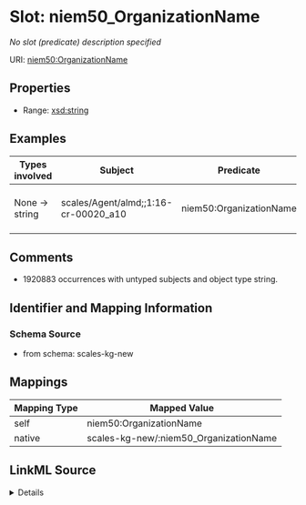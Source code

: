

# Slot: niem50_OrganizationName


_No slot (predicate) description specified_





URI: [niem50:OrganizationName](http://release.niem.gov/niem/niem-core/5.0/OrganizationName)



<!-- no inheritance hierarchy -->








## Properties

* Range: [xsd:string](http://www.w3.org/2001/XMLSchema#string)






## Examples

| Types involved | Subject | Predicate | Object |
| --- | --- | --- | --- |
| None → string | scales/Agent/almd;;1:16-cr-00020_a10 | niem50:OrganizationName | US Attorney's Office - MDAL |


## Comments

* 1920883 occurrences with untyped subjects and object type string.

## Identifier and Mapping Information







### Schema Source


* from schema: scales-kg-new




## Mappings

| Mapping Type | Mapped Value |
| ---  | ---  |
| self | niem50:OrganizationName |
| native | scales-kg-new/:niem50_OrganizationName |




## LinkML Source

<details>

```yaml
name: niem50_OrganizationName
description: No slot (predicate) description specified
comments:
- 1920883 occurrences with untyped subjects and object type string.
examples:
- description: None → string
  object:
    example_object: US Attorney's Office - MDAL
    example_object_type: string
    example_predicate: niem50:OrganizationName
    example_subject: scales/Agent/almd;;1:16-cr-00020_a10
    example_subject_type: None
from_schema: scales-kg-new
rank: 1000
slot_uri: niem50:OrganizationName
alias: niem50_OrganizationName
range: string

```
</details>